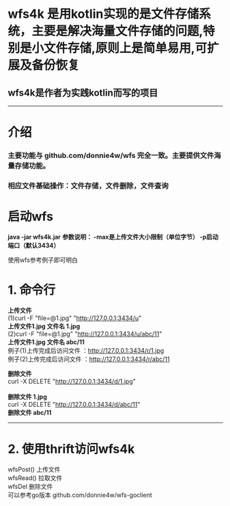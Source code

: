 # wfs4k 是用kotlin实现的是文件存储系统，主要是解决海量文件存储的问题,特别是小文件存储,原则上是简单易用,可扩展及备份恢复
## wfs4k是作者为实践kotlin而写的项目

***

# 介绍
### 主要功能与 github.com/donnie4w/wfs 完全一致。主要提供文件海量存储功能。
### 相应文件基础操作：文件存储，文件删除，文件查询


# 启动wfs 
**java -jar wfs4k.jar**
**参数说明： -max是上传文件大小限制（单位字节）   -p启动端口（默认3434）** 
	
使用wfs参考例子即可明白
# 1. 命令行
**上传文件** <br/>
(1)curl -F "file=@1.jpg" "http://127.0.0.1:3434/u"  <br/>
    **上传文件1.jpg 文件名 1.jpg** <br/>
(2)curl -F "file=@1.jpg" "http://127.0.0.1:3434/u/abc/11"   <br/>
    **上传文件1.jpg 文件名 abc/11** <br/>
例子(1)上传完成后访问文件 ：http://127.0.0.1:3434/r/1.jpg 	<br/>
例子(2)上传完成后访问文件 ：http://127.0.0.1:3434/r/abc/11   <br/>

**删除文件** <br/>
 curl -X DELETE "http://127.0.0.1:3434/d/1.jpg" <br/>    
 **删除文件 1.jpg**								<br/>
 curl -X DELETE "http://127.0.0.1:3434/d/abc/11"   <br/> 
 **删除文件 abc/11** 								<br/>

***

# 2. 使用thrift访问wfs4k   
  wfsPost()    上传文件 <br/>
  wfsRead()    拉取文件 <br/> 
  wfsDel       删除文件 <br/> 
可以参考go版本  github.com/donnie4w/wfs-goclient